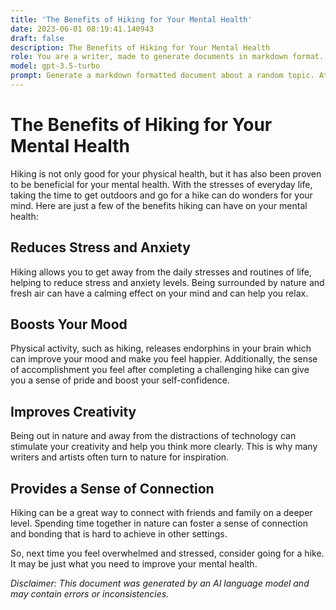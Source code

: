```yaml
---
title: 'The Benefits of Hiking for Your Mental Health'
date: 2023-06-01 08:19:41.140943
draft: false
description: The Benefits of Hiking for Your Mental Health
role: You are a writer, made to generate documents in markdown format. It is very important that all of the documents you generate are in valid markdown format.
model: gpt-3.5-turbo
prompt: Generate a markdown formatted document about a random topic. At the bottom, include a disclaimer explaining that the document was generated by you. The first line of the document should be the title. Make sure that the entire document is in proper markdown format, using a mix of various tags to make the document visually appealing.
---
```


# The Benefits of Hiking for Your Mental Health

Hiking is not only good for your physical health, but it has also been proven to be beneficial for your mental health. With the stresses of everyday life, taking the time to get outdoors and go for a hike can do wonders for your mind. Here are just a few of the benefits hiking can have on your mental health:

## Reduces Stress and Anxiety

Hiking allows you to get away from the daily stresses and routines of life, helping to reduce stress and anxiety levels. Being surrounded by nature and fresh air can have a calming effect on your mind and can help you relax.

## Boosts Your Mood

Physical activity, such as hiking, releases endorphins in your brain which can improve your mood and make you feel happier. Additionally, the sense of accomplishment you feel after completing a challenging hike can give you a sense of pride and boost your self-confidence.

## Improves Creativity

Being out in nature and away from the distractions of technology can stimulate your creativity and help you think more clearly. This is why many writers and artists often turn to nature for inspiration.

## Provides a Sense of Connection

Hiking can be a great way to connect with friends and family on a deeper level. Spending time together in nature can foster a sense of connection and bonding that is hard to achieve in other settings.

So, next time you feel overwhelmed and stressed, consider going for a hike. It may be just what you need to improve your mental health.

*Disclaimer: This document was generated by an AI language model and may contain errors or inconsistencies.*